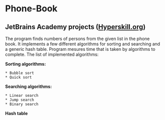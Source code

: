 # Phone-Book
## JetBrains Academy projects ([Hyperskill.org](https://hyperskill.org))

The program finds numbers of persons from the given list in the phone book. It implements a few different algorithms for sorting and searching and a generic hash table. Program mesures time that is taken by algorithms to complete. The list of implemented algorithms:

**Sorting algorithms:**

	* Bubble sort
	* Quick sort

**Searching algorithms:**

	* Linear search
	* Jump search
	* Binary search

**Hash table**
